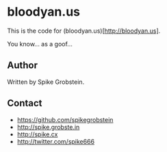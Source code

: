 # bloodyan.us

This is the code for (bloodyan.us)[http://bloodyan.us].

You know... as a goof...

## Author

Written by Spike Grobstein.

## Contact

 * https://github.com/spikegrobstein
 * http://spike.grobste.in
 * http://spike.cx
 * http://twitter.com/spike666
